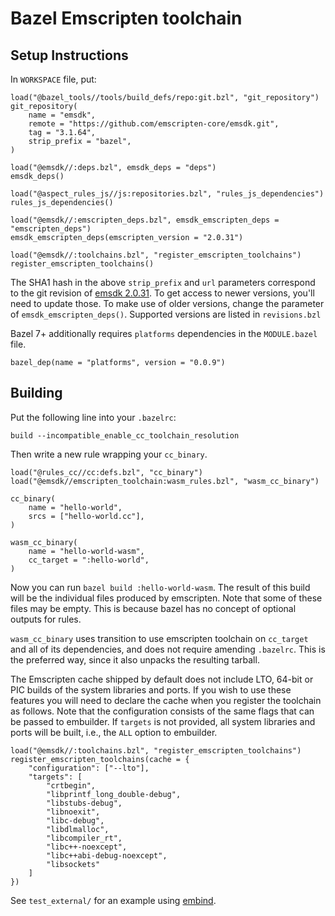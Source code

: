 # Bazel Emscripten toolchain

## Setup Instructions

In `WORKSPACE` file, put:
```starlark
load("@bazel_tools//tools/build_defs/repo:git.bzl", "git_repository")
git_repository(
    name = "emsdk",
    remote = "https://github.com/emscripten-core/emsdk.git",
    tag = "3.1.64",
    strip_prefix = "bazel",
)

load("@emsdk//:deps.bzl", emsdk_deps = "deps")
emsdk_deps()

load("@aspect_rules_js//js:repositories.bzl", "rules_js_dependencies")
rules_js_dependencies()

load("@emsdk//:emscripten_deps.bzl", emsdk_emscripten_deps = "emscripten_deps")
emsdk_emscripten_deps(emscripten_version = "2.0.31")

load("@emsdk//:toolchains.bzl", "register_emscripten_toolchains")
register_emscripten_toolchains()
```
The SHA1 hash in the above `strip_prefix` and `url` parameters correspond to the git revision of
[emsdk 2.0.31](https://github.com/emscripten-core/emsdk/releases/tag/2.0.31). To get access to
newer versions, you'll need to update those. To make use of older versions, change the
parameter of `emsdk_emscripten_deps()`. Supported versions are listed in `revisions.bzl`

Bazel 7+ additionally requires `platforms` dependencies in the `MODULE.bazel` file.
```starlark
bazel_dep(name = "platforms", version = "0.0.9")
```


## Building

Put the following line into your `.bazelrc`:

```
build --incompatible_enable_cc_toolchain_resolution
```

Then write a new rule wrapping your `cc_binary`.

```starlark
load("@rules_cc//cc:defs.bzl", "cc_binary")
load("@emsdk//emscripten_toolchain:wasm_rules.bzl", "wasm_cc_binary")

cc_binary(
    name = "hello-world",
    srcs = ["hello-world.cc"],
)

wasm_cc_binary(
    name = "hello-world-wasm",
    cc_target = ":hello-world",
)
```

Now you can run `bazel build :hello-world-wasm`. The result of this build will
be the individual files produced by emscripten. Note that some of these files
may be empty. This is because bazel has no concept of optional outputs for
rules.

`wasm_cc_binary` uses transition to use emscripten toolchain on `cc_target`
and all of its dependencies, and does not require amending `.bazelrc`. This
is the preferred way, since it also unpacks the resulting tarball.

The Emscripten cache shipped by default does not include LTO, 64-bit or PIC
builds of the system libraries and ports. If you wish to use these features you
will need to declare the cache when you register the toolchain as follows. Note
that the configuration consists of the same flags that can be passed to
embuilder. If `targets` is not provided, all system libraries and ports will be
built, i.e., the `ALL` option to embuilder.

```starlark
load("@emsdk//:toolchains.bzl", "register_emscripten_toolchains")
register_emscripten_toolchains(cache = {
    "configuration": ["--lto"],
    "targets": [
        "crtbegin",
        "libprintf_long_double-debug",
        "libstubs-debug",
        "libnoexit",
        "libc-debug",
        "libdlmalloc",
        "libcompiler_rt",
        "libc++-noexcept",
        "libc++abi-debug-noexcept",
        "libsockets"
    ]
})
```

See `test_external/` for an example using [embind](https://emscripten.org/docs/porting/connecting_cpp_and_javascript/embind.html).
